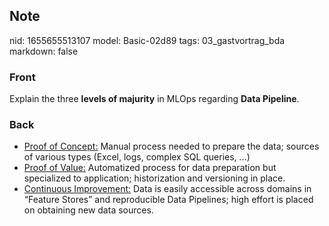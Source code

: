 ## Note
nid: 1655655513107
model: Basic-02d89
tags: 03_gastvortrag_bda
markdown: false

### Front
Explain the three <b>levels of majurity</b> in MLOps regarding <b>Data Pipeline</b>.

### Back
<div>
  <ul>
    <li><u>Proof of Concept:</u> Manual process needed to prepare
    the data; sources of various types (Excel, logs, complex SQL
    queries, ...)
    <li><u>Proof of Value:</u> Automatized process for data
    preparation but specialized to application; historization and
    versioning in place.
    <li><u>Continuous Improvement:</u> Data is easily accessible
    across domains in “Feature Stores” and reproducible Data
    Pipelines; high effort is placed on obtaining new data sources.
  </ul>
</div>
